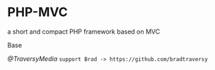 # PHP-MVC
a short and compact PHP framework based on MVC

Base

_@TraversyMedia_
`support Brad -> https://github.com/bradtraversy`
